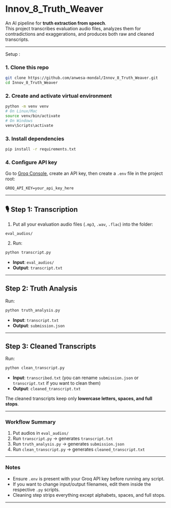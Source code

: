 # Innov_8_Truth_Weaver

An AI pipeline for **truth extraction from speech**.  
This project transcribes evaluation audio files, analyzes them for contradictions and exaggerations, and produces both raw and cleaned transcripts.

---

Setup :

### 1. Clone this repo
```bash
git clone https://github.com/anwesa-mondal/Innov_8_Truth_Weaver.git
cd Innov_8_Truth_Weaver
```

### 2. Create and activate virtual environment
```bash
python -m venv venv
# On Linux/Mac
source venv/bin/activate
# On Windows
venv\Scripts\activate
```

### 3. Install dependencies
```bash
pip install -r requirements.txt
```

### 4. Configure API key
Go to [Groq Console](https://console.groq.com/), create an API key, then create a `.env` file in the project root:

```
GROQ_API_KEY=your_api_key_here
```

---

## 🎙️ Step 1: Transcription

1. Put all your evaluation audio files (`.mp3`, `.wav`, `.flac`) into the folder:

```
eval_audios/
```

2. Run:

```bash
python transcript.py
```

- **Input**: `eval_audios/`  
- **Output**: `transcript.txt`

---

##  Step 2: Truth Analysis

Run:

```bash
python truth_analysis.py
```

- **Input**: `transcript.txt`  
- **Output**: `submission.json`

---

##  Step 3: Cleaned Transcripts

Run:

```bash
python clean_transcript.py
```

- **Input**: `transcribed.txt` (you can rename `submission.json` or `transcript.txt` if you want to clean them)  
- **Output**: `cleaned_transcript.txt`  

The cleaned transcripts keep only **lowercase letters, spaces, and full stops**.

---

### Workflow Summary

1. Put audios in `eval_audios/`
2. Run `transcript.py` → generates `transcript.txt`
3. Run `truth_analysis.py` → generates `submission.json`
4. Run `clean_transcript.py` → generates `cleaned_transcript.txt`

---

### Notes

- Ensure `.env` is present with your Groq API key before running any script.  
- If you want to change input/output filenames, edit them inside the respective `.py` scripts.  
- Cleaning step strips everything except alphabets, spaces, and full stops.  

---
